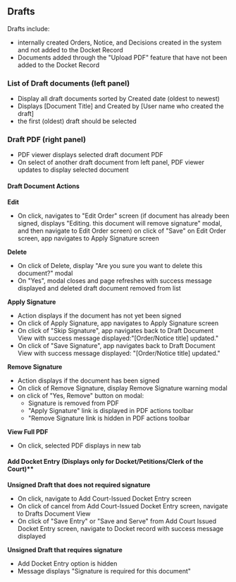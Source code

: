 ## Drafts

Drafts include:
* internally created Orders, Notice, and Decisions created in the system and not added to the Docket Record
* Documents added through the "Upload PDF" feature that have not been added to the Docket Record

### List of Draft documents (left panel)
* Display all draft documents sorted by Created date (oldest to newest)
* Displays [Document Title] and Created by [User name who created the draft]
* the first (oldest) draft should be selected

### Draft PDF (right panel)
* PDF viewer displays selected draft document PDF
* On select of another draft document from left panel, PDF viewer updates to display selected document

#### Draft Document Actions
**Edit**
* On click, navigates to "Edit Order" screen (if document has already been signed, displays "Editing. this document will remove signature" modal, and then navigate to Edit Order screen)
on click of "Save" on Edit Order screen, app navigates to Apply Signature screen

**Delete**
* On click of Delete, display "Are you sure you want to delete this document?" modal
* On "Yes", modal closes and page refreshes with success message displayed and deleted draft document removed from list

**Apply Signature**
* Action displays if the document has not yet been signed
* On click of Apply Signature, app navigates to Apply Signature screen
* On click of "Skip Signature", app navigates back to Draft Document View with success message displayed:"[Order/Notice title] updated."
* On click of "Save Signature", app navigates back to Draft Document View with success message displayed: "[Order/Notice title] updated."

**Remove Signature**
* Action displays if the document has been signed
* On click of Remove Signature, display Remove Signature warning modal
* on click of "Yes, Remove" button on modal:
  * Signature is removed from PDF
  * "Apply Signature" link is displayed in PDF actions toolbar
  * "Remove Signature link is hidden in PDF actions toolbar


**View Full PDF**
* On click, selected PDF displays in new tab

#### Add Docket Entry (Displays only for Docket/Petitions/Clerk of the Court)**
**Unsigned Draft that does not required signature**
* On click, navigate to Add Court-Issued Docket Entry screen
* On click of cancel from Add Court-Issued Docket Entry screen, navigate to Drafts Document View
* On click of "Save Entry" or "Save and Serve" from Add Court Issued Docket Entry screen, navigate to Docket record with success message displayed

**Unsigned Draft that requires signature**
* Add Docket Entry option is hidden
* Message displays "Signature is required for this document"
